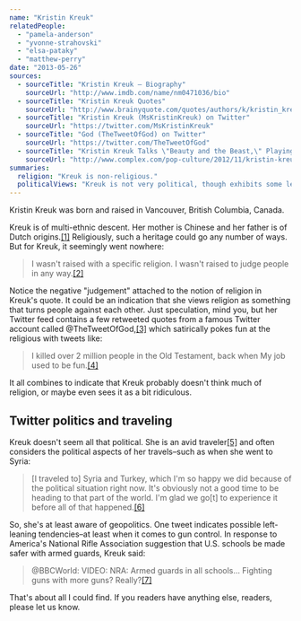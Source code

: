 ```yaml
---
name: "Kristin Kreuk"
relatedPeople:
  - "pamela-anderson"
  - "yvonne-strahovski"
  - "elsa-pataky"
  - "matthew-perry"
date: "2013-05-26"
sources:
  - sourceTitle: "Kristin Kreuk – Biography"
    sourceUrl: "http://www.imdb.com/name/nm0471036/bio"
  - sourceTitle: "Kristin Kreuk Quotes"
    sourceUrl: "http://www.brainyquote.com/quotes/authors/k/kristin_kreuk.html?vm=l"
  - sourceTitle: "Kristin Kreuk (MsKristinKreuk) on Twitter"
    sourceUrl: "https://twitter.com/MsKristinKreuk"
  - sourceTitle: "God (TheTweetOfGod) on Twitter"
    sourceUrl: "https://twitter.com/TheTweetOfGod"
  - sourceTitle: "Kristin Kreuk Talks \"Beauty and the Beast,\" Playing a Butt-Kicking Belle, & Her \"Wild Woman Adventures.\""
    sourceUrl: "http://www.complex.com/pop-culture/2012/11/kristin-kreuk-talks-beauty-and-the-beast"
summaries:
  religion: "Kreuk is non-religious."
  politicalViews: "Kreuk is not very political, though exhibits some left-leaning tendencies."
---
```


Kristin Kreuk was born and raised in Vancouver, British Columbia, Canada.

Kreuk is of multi-ethnic descent. Her mother is Chinese and her father is of Dutch origins.<a class="source-citation" href="#http%3A%2F%2Fwww.imdb.com%2Fname%2Fnm0471036%2Fbio" title="Kristin Kreuk – Biography">[1]</a> Religiously, such a heritage could go any number of ways. But for Kreuk, it seemingly went nowhere:

>I wasn't raised with a specific religion. I wasn't raised to judge people in any way.<a class="source-citation" href="#http%3A%2F%2Fwww.brainyquote.com%2Fquotes%2Fauthors%2Fk%2Fkristin_kreuk.html%3Fvm%3Dl" title="Kristin Kreuk Quotes">[2]</a>

Notice the negative "judgement" attached to the notion of religion in Kreuk's quote. It could be an indication that she views religion as something that turns people against each other. Just speculation, mind you, but her Twitter feed contains a few retweeted quotes from a famous Twitter account called @TheTweetOfGod,<a class="source-citation" href="#https%3A%2F%2Ftwitter.com%2FMsKristinKreuk" title="Kristin Kreuk (MsKristinKreuk) on Twitter">[3]</a> which satirically pokes fun at the religious with tweets like:

>I killed over 2 million people in the Old Testament, back when My job used to be fun.<a class="source-citation" href="#https%3A%2F%2Ftwitter.com%2FTheTweetOfGod" title="God (TheTweetOfGod) on Twitter">[4]</a>

It all combines to indicate that Kreuk probably doesn't think much of religion, or maybe even sees it as a bit ridiculous.


## Twitter politics and traveling

Kreuk doesn't seem all that political. She is an avid traveler<a class="source-citation" href="#http%3A%2F%2Fwww.imdb.com%2Fname%2Fnm0471036%2Fbio" title="Kristin Kreuk – Biography">[5]</a> and often considers the political aspects of her travels–such as when she went to Syria:

>[I traveled to] Syria and Turkey, which I'm so happy we did because of the political situation right now. It's obviously not a good time to be heading to that part of the world. I'm glad we go[t] to experience it before all of that happened.<a class="source-citation" href="#http%3A%2F%2Fwww.complex.com%2Fpop-culture%2F2012%2F11%2Fkristin-kreuk-talks-beauty-and-the-beast" title="Kristin Kreuk Talks &quot;Beauty and the Beast,&quot; Playing a Butt-Kicking Belle, &amp; Her &quot;Wild Woman Adventures.&quot;">[6]</a>

So, she's at least aware of geopolitics. One tweet indicates possible left-leaning tendencies–at least when it comes to gun control. In response to America's National Rifle Association suggestion that U.S. schools be made safer with armed guards, Kreuk said:

>@BBCWorld: VIDEO: NRA: Armed guards in all schools… Fighting guns with more guns? Really?<a class="source-citation" href="#https%3A%2F%2Ftwitter.com%2FMsKristinKreuk" title="Kristin Kreuk (MsKristinKreuk) on Twitter">[7]</a>

That's about all I could find. If you readers have anything else, readers, please let us know.